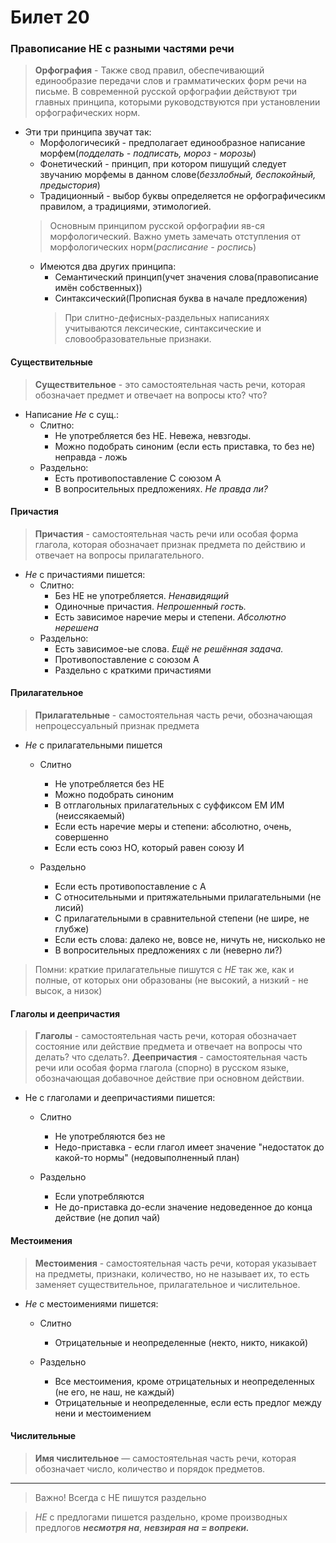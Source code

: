 # Билет 20

### Правописание НЕ с разными частями речи

> **Орфография** - Также свод правил, обеспечивающий единообразие передачи слов и грамматических форм речи на письме. 
> В современной русской орфографии действуют три главных принципа, которыми руководствуются при установлении орфографических норм.

- Эти три принципа звучат так:
    * Морфологичесикй - предполагает единообразное написание морфем(*подделать - подписать, мороз - морозы*)
    * Фонетический - принцип, при котором пишущий следует звучанию морфемы в данном слове(*беззлобный, беспокойный, предыстория*)
    * Традиционный - выбор буквы определяется не орфографичесикм правилом, а традициями, этимологией.
    > Основным принципом русской орфографии яв-ся морфологический. Важно уметь замечать отступления от морфологических норм(*расписание - роспись*)
    * Имеются два других принципа:
        * Семантический принцип(учет значения слова(правописание имён собственных))
        * Синтаксический(Прописная буква в начале предложения)
        > При слитно-дефисных-раздельных написаниях учитываются лексические, синтаксические и словообразовательные признаки.

#### Существительные 

> **Существительное** - это самостоятельная часть речи, которая обозначает предмет и отвечает на вопросы кто? что?

- Написание *Не* с сущ.:
    * Слитно:
        * Не употребляется без НЕ. Невежа, невзгоды.
        * Можно подобрать синоним (если есть приставка, то без не) неправда - ложь
    * Раздельно:
        * Есть противопоставление
        С союзом А
        * В вопросительных предложениях. *Не правда ли?*
        
#### Причастия 

> **Причастия** - самостоятельная часть речи или особая форма глагола, которая обозначает признак предмета по действию и отвечает на вопросы прилагательного.
- *Не* с причастиями пишется:
    * Слитно:
        * Без НЕ не употребляется. *Ненавидящий*
        * Одиночные причастия. *Непрошенный гость.*
        * Есть зависимое наречие меры и степени. *Абсолютно нерешена*
    * Раздельно: 
        * Есть зависимое-ые слова. *Ещё не решённая задача.*
        * Противопоставление с союзом А
        * Раздельно с краткими причастиями

#### Прилагательное 

> **Прилагательные** -  самостоятельная часть речи, обозначающая непроцессуальный признак предмета
- *Не* с прилагательными пишется
    * Слитно
        * Не употребляется без НЕ
        * Можно подобрать синоним
        * В отглагольных прилагательных с суффиксом ЕМ ИМ (неиссякаемый) 
        * Если есть наречие меры и степени: абсолютно, очень, совершенно
        * Если есть союз НО, который равен союзу И
 
    * Раздельно 
        * Если есть противопоставление с А
        * С относительными и притяжательными прилагательными (не лисий)
        * С прилагательными в сравнительной степени (не шире, не глубже)
        * Если есть слова: далеко не, вовсе не, ничуть не, нисколько не
        * В вопросительных предложениях с ли (неверно ли?)
 
> Помни: краткие прилагательные пишутся с *НЕ* так же, как и полные, от которых они образованы (не высокий, а низкий - не высок, а низок)

#### Глаголы и деепричастия

> **Глаголы** - самостоятельная часть речи, которая обозначает состояние или действие предмета и отвечает на вопросы что делать? что сделать?.
> **Деепричастия** - самостоятельная часть речи или особая форма глагола (спорно) в русском языке, обозначающая добавочное действие при основном действии.
- Не с глаголами и деепричастиями пишется:
    * Слитно
        * Не употребляются без не
        * Недо-приставка - если глагол имеет значение "недостаток до какой-то нормы" (недовыполненный план)
 
    * Раздельно
        * Если употребляются 
        * Не до-приставка до-если значение недоведенное до конца действие (не допил чай)

#### Местоимения 
> **Местоимения** -  самостоятельная часть речи, которая указывает на предметы, признаки, количество, но не называет их, то есть заменяет существительное, прилагательное и числительное.

- *Не* с местоимениями пишется:
    * Слитно
        * Отрицательные и неопределенные (некто, никто, никакой)
 
    * Раздельно
        * Все местоимения, кроме отрицательных и неопределенных (не его, не наш, не каждый)
        * Отрицательные и неопределенные, если есть предлог между нени и местоимением 
 
#### Числительные
> **Имя числительное** — самостоятельная часть речи, которая обозначает число, количество и порядок предметов.

***

> Важно! Всегда с НЕ пишутся раздельно 
 
> *НЕ* с предлогами пишется раздельно,  кроме производных предлогов ***несмотря на***, ***невзирая на = вопреки.***
